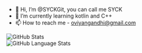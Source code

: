 - 👋 Hi, I’m @SYCKGit, you can call me SYCK
- 🌱 I’m currently learning kotlin and C++
- 📫 How to reach me - oviyangandhi@gmail.com

![GitHub Stats](https://github-readme-stats.vercel.app/api?username=SYCKGit&theme=radical)<br>
![GitHub Language Stats](https://github-readme-stats.vercel.app/api/top-langs?username=SYCKGit&theme=radical)
